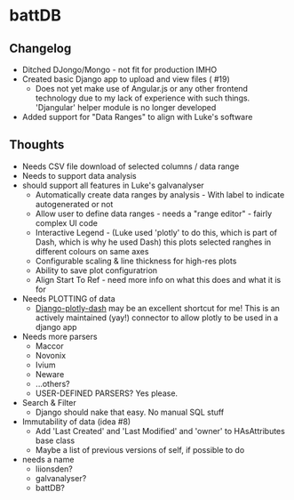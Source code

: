 battDB
======

Changelog
---------
* Ditched DJongo/Mongo - not fit for production IMHO
* Created basic Django app to upload and view files ( #19)
    * Does not yet make use of Angular.js or any other frontend technology due to my lack of experience with such things. 'Djangular' helper module is no longer developed
* Added support for "Data Ranges" to align with Luke's software

Thoughts
--------
* Needs CSV file download of selected columns / data range
* Needs to support data analysis
* should support all features in Luke's galvanalyser
    * Automatically create data ranges by analysis - With label to indicate autogenerated or not
    * Allow user to define data ranges - needs a "range editor" - fairly complex UI code
    * Interactive Legend - (Luke used 'plotly' to do this, which is part of Dash, which is why he used Dash) this plots selected ranghes in different colours on same axes
    * Configurable scaling & line thickness for high-res plots
    * Ability to save plot configuratrion
    * Align Start To Ref - need more info on what this does and what it is for
* Needs PLOTTING of data
    * [Django-plotly-dash](https://django-plotly-dash.readthedocs.io/en/latest/) may be an excellent shortcut for me! This is an actively maintained (yay!) connector to allow plotly to be used in a django app
* Needs more parsers
    * Maccor
    * Novonix
    * Ivium
    * Neware
    * ...others?
    * USER-DEFINED PARSERS? Yes please.
* Search & Filter
    * Django should nake that easy. No manual SQL stuff
* Immutability of data (idea #8)
    * Add 'Last Created' and 'Last Modified' and 'owner' to HAsAttributes base class
    * Maybe a list of previous versions of self, if possible to do
* needs a name
    * liionsden?
    * galvanalyser?
    * battDB?
